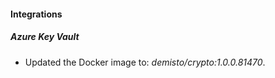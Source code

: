 #### Integrations
##### Azure Key Vault
- Updated the Docker image to: *demisto/crypto:1.0.0.81470*.
